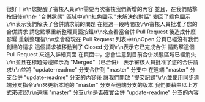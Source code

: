 很好！\r\n您提醒了審核人員\r\n需要再次審核我們新增的內容
並且，在我們點擊按鈕後\r\n在 "合併狀態" 區域中\r\n紅色圖示 "未解決的對話" 變回了綠色圖示\r\n表示我們解決了合併請求前的問題
在經過一段時間後\r\n審核人員批准了您的合併請求
請您點擊重新整理頁面按鈕\r\n來查看當合併 Pull Request 後造成什麼影響
重新整理後\r\n您會發現在 Pull Request 列表中\r\nOpen 分頁已經沒有我們創建的請求
這個請求被移動到了 Closed 分頁\r\n表示它已完成合併
請點擊這個 Pull Request 來進入詳細頁面
在頁面中，您會注意到目前合併狀態區域已經消失\r\n並且在標題旁邊顯示為 "Merged"（已合併）
表示審核人員批准了您的合併請求\r\n並將 "update-readme" 分支合併到 "master" 分支中
在遠端 "master" 分支合併 "update-readme" 分支的內容後
讓我們開啟 "提交記錄"\r\n並使用同步遠端分支指令\r\n來更新本地的 "master" 分支至遠端分支的版本
我們要藉由以上方式來確認\r\n遠端 "master" 分支\r\n是否確實合併 "update-readme" 分支的內容